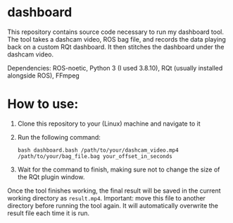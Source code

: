 # dashboard

This repository contains source code necessary to run my dashboard tool. The tool takes a dashcam video, ROS bag file, and records the data playing back on a custom RQt dashboard. It then stitches the dashboard under the dashcam video.

Dependencies: ROS-noetic, Python 3 (I used 3.8.10), RQt (usually installed alongside ROS), FFmpeg

# How to use:

1. Clone this repository to your (Linux) machine and navigate to it
2. Run the following command:

    `bash dashboard.bash /path/to/your/dashcam_video.mp4 /path/to/your/bag_file.bag your_offset_in_seconds`

3. Wait for the command to finish, making sure not to change the size of the RQt plugin window.

Once the tool finishes working, the final result will be saved in the current working directory as `result.mp4`. Important: move this file to another directory before running the tool again. It will automatically overwrite the result file each time it is run. 
